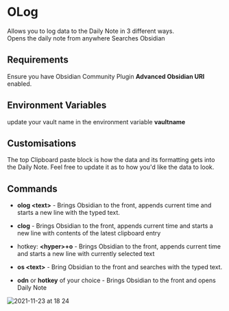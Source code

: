 # OLog

Allows you to log data to the Daily Note in 3 different ways.  
Opens the daily note from anywhere
Searches Obsidian

Requirements
------------
Ensure you have Obsidian Community Plugin **Advanced Obsidian URI** enabled.

Environment Variables
---------------------
update your vault name in the environment variable **vaultname**

Customisations
--------------
The top Clipboard paste block is how the data and its formatting gets into the Daily Note. Feel free to update it as to how you'd like the data to look.

Commands
--------
- **olog \<text\>** - Brings Obsidian to the front, appends current time and starts a new line with the typed text.

- **clog** - Brings Obsidian to the front, appends current time and starts a new line with contents of the latest clipboard entry

- hotkey: **\<hyper\>+o** - Brings Obsidian to the front, appends current time and starts a new line with currently selected text

- **os \<text\>** - Bring Obsidian to the front and searches with the typed text.

- **odn** or **hotkey** of your choice - Brings Obsidian to the front and opens Daily Note

![2021-11-23 at 18 24](https://user-images.githubusercontent.com/42906268/143007762-03b2f6d5-0601-453f-bd56-0b02c81f1c5d.png)
